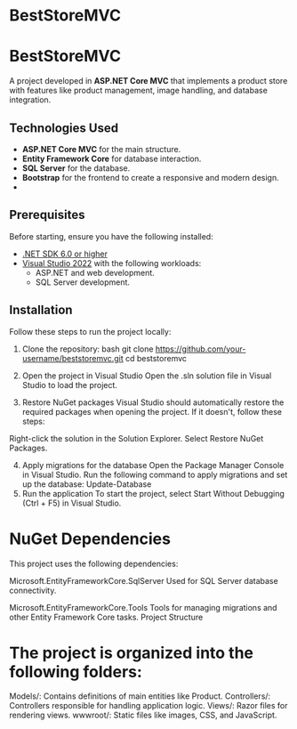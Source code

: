 # BestStoreMVC



# BestStoreMVC

A project developed in **ASP.NET Core MVC** that implements a product store with features like product management, image handling, and database integration.

## Technologies Used

- **ASP.NET Core MVC** for the main structure.
- **Entity Framework Core** for database interaction.
- **SQL Server** for the database.
- **Bootstrap** for the frontend to create a responsive and modern design.
- 
## Prerequisites

Before starting, ensure you have the following installed:

- [.NET SDK 6.0 or higher](https://dotnet.microsoft.com/download)
- [Visual Studio 2022](https://visualstudio.microsoft.com/) with the following workloads:
  - ASP.NET and web development.
  - SQL Server development.

## Installation

Follow these steps to run the project locally:

1. Clone the repository:
     bash
   git clone https://github.com/your-username/beststoremvc.git
   cd beststoremvc

2. Open the project in Visual Studio
Open the .sln solution file in Visual Studio to load the project.

3. Restore NuGet packages
Visual Studio should automatically restore the required packages when opening the project. If it doesn't, follow these steps:

Right-click the solution in the Solution Explorer.
Select Restore NuGet Packages.

4. Apply migrations for the database
Open the Package Manager Console in Visual Studio.
Run the following command to apply migrations and set up the database:
    Update-Database
5. Run the application
To start the project, select Start Without Debugging (Ctrl + F5) in Visual Studio.

# NuGet Dependencies
This project uses the following dependencies:

Microsoft.EntityFrameworkCore.SqlServer
Used for SQL Server database connectivity.

Microsoft.EntityFrameworkCore.Tools
Tools for managing migrations and other Entity Framework Core tasks.
Project Structure

# The project is organized into the following folders:

Models/: Contains definitions of main entities like Product.
Controllers/: Controllers responsible for handling application logic.
Views/: Razor files for rendering views.
wwwroot/: Static files like images, CSS, and JavaScript.
